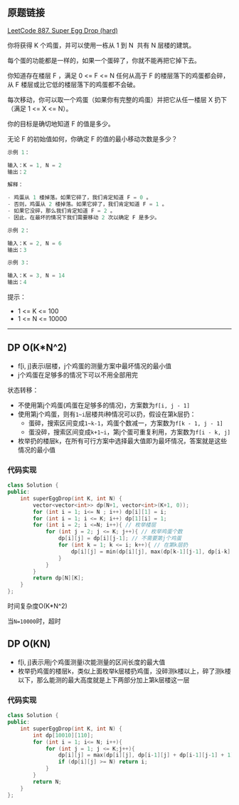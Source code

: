 ## 原题链接

[LeetCode 887. Super Egg Drop (hard)](https://leetcode-cn.com/problems/super-egg-drop/)

你将获得 K 个鸡蛋，并可以使用一栋从 1 到 N  共有 N 层楼的建筑。

每个蛋的功能都是一样的，如果一个蛋碎了，你就不能再把它掉下去。

你知道存在楼层 F ，满足 0 <= F <= N 任何从高于 F 的楼层落下的鸡蛋都会碎，从 F 楼层或比它低的楼层落下的鸡蛋都不会破。

每次移动，你可以取一个鸡蛋（如果你有完整的鸡蛋）并把它从任一楼层 X 扔下（满足 1 <= X <= N）。

你的目标是确切地知道 F 的值是多少。

无论 F 的初始值如何，你确定 F 的值的最小移动次数是多少？

```cpp
示例 1：

输入：K = 1, N = 2
输出：2

解释：

- 鸡蛋从 1 楼掉落。如果它碎了，我们肯定知道 F = 0 。
- 否则，鸡蛋从 2 楼掉落。如果它碎了，我们肯定知道 F = 1 。
- 如果它没碎，那么我们肯定知道 F = 2 。
- 因此，在最坏的情况下我们需要移动 2 次以确定 F 是多少。

示例 2：

输入：K = 2, N = 6
输出：3

示例 3：

输入：K = 3, N = 14
输出：4
```

提示：

- 1 <= K <= 100
- 1 <= N <= 10000

---

## DP O(K*N^2)

- f[i, j]表示i层楼，j个鸡蛋的测量方案中最坏情况的最小值
- j个鸡蛋在足够多的情况下可以不用全部用完

状态转移：

- 不使用第j个鸡蛋(鸡蛋在足够多的情况)，方案数为`f[i, j - 1]`
- 使用第j个鸡蛋，则有`1~i`层楼共i种情况可以扔，假设在第k层扔：
  - 蛋碎，搜索区间变成`1~k-1`，鸡蛋个数减一，方案数为`f[k - 1, j - 1]`
  - 蛋没碎，搜索区间变成`k+1~i`，第j个蛋可重复利用，方案数为`f[i - k, j]`
- 枚举扔的楼层k，在所有可行方案中选择最大值即为最坏情况，答案就是这些情况的最小值

### 代码实现

```cpp
class Solution {
public:
    int superEggDrop(int K, int N) {
        vector<vector<int>> dp(N+1, vector<int>(K+1, 0));
        for (int i = 1; i<= N ; i++) dp[i][1] = i;
        for (int i = 1; i <= K; i++) dp[1][i] = 1;
        for (int i = 2; i <=N; i++){ // 枚举楼层
            for (int j = 2; j <= K; j++){ // 枚举鸡蛋个数
                dp[i][j] = dp[i][j-1]; // 不需要第j个鸡蛋
                for (int k = 1; k <= i; k++){ // 在第k层扔
                    dp[i][j] = min(dp[i][j], max(dp[k-1][j-1], dp[i-k][j]) + 1); // 不碎和碎了两种情况，取最大值（最坏情况）+ 操作1次
                }
            }
        } 
        return dp[N][K];
    }
};
```

时间复杂度O(K*N^2)

当`N=10000`时，超时

## DP O(KN)

- f[i, j]表示用j个鸡蛋测量i次能测量的区间长度的最大值
- 枚举扔鸡蛋的楼层k，类似上面枚举k层楼扔鸡蛋，没碎测k楼以上，碎了测k楼以下，那么能测的最大高度就是上下两部分加上第k层楼这一层

### 代码实现

```cpp
class Solution {
public:
    int superEggDrop(int K, int N) {
        int dp[10010][110];
        for (int i = 1; i<= N; i++){
            for (int j = 1; j <= K;j++){
                dp[i][j] = max(dp[i][j], dp[i-1][j] + dp[i-1][j-1] + 1);
                if (dp[i][j] >= N) return i;
            }
        }
        return N;
    }
};
```
